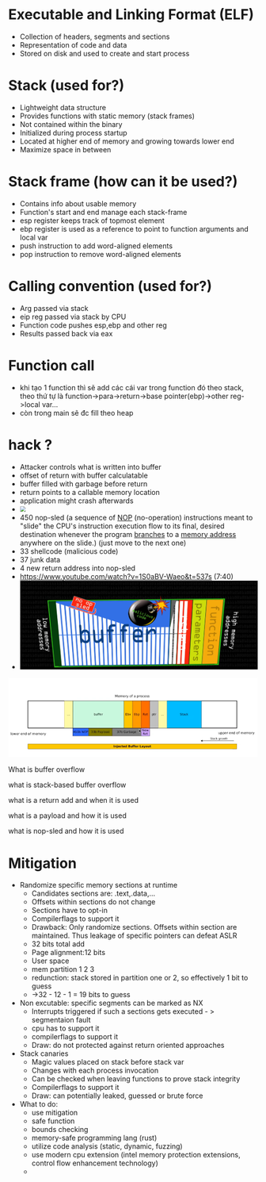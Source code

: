 # Executable and Linking Format (ELF)

* Collection of headers, segments and sections
* Representation of code and data
* Stored on disk and used to create and start process

# Stack (used for?)

* Lightweight data structure
* Provides functions with static memory (stack frames)
* Not contained within the binary
* Initialized during process startup
* Located at higher end of memory and growing towards lower end
* Maximize space in between

# Stack frame (how can it be used?)

* Contains info about usable memory
* Function's start and end manage each stack-frame
* esp register keeps track of topmost element
* ebp register is used as a reference to point to function arguments and local var
* push instruction to add word-aligned elements
* pop instruction to remove word-aligned elements

# Calling convention (used for?)

- Arg passed via stack
- eip reg passed via stack by CPU
- Function code pushes esp,ebp and other reg
- Results passed back via eax 

# Function call

- khi tạo 1 function thì sẽ add các cái var trong function đó theo stack, theo thứ tự là function->para->return->base  pointer(ebp)->other reg->local var...
- còn trong main sẽ đc fill theo heap

# hack ?

- Attacker controls what is written into buffer
- offset of return with buffer calculatable
- buffer filled with garbage before return
- return points to a callable memory location
- application might crash afterwards
- <img src="C:\Users\dangk\Desktop\DVWA\Function_call.png" style="zoom:67%;" />
- 450 nop-sled (a sequence of [NOP](https://en.wikipedia.org/wiki/NOP_(code)) (no-operation) instructions meant to "slide" the CPU's instruction  execution flow to its final, desired destination whenever the program [branches](https://en.wikipedia.org/wiki/Branch_instruction) to a [memory address](https://en.wikipedia.org/wiki/Memory_address) anywhere on the slide.) (just move to the next one)
- 33 shellcode (malicious code)
- 37 junk data
- 4 new return address into nop-sled
-  https://www.youtube.com/watch?v=1S0aBV-Waeo&t=537s (7:40)
- ![](\img\buffer_overflow.png)

![](img\overflow.png)

What is buffer overflow

what is stack-based buffer overflow

what is a return add and when it is used

what is a payload and how it is used

what is nop-sled and how it is used

# Mitigation

- Randomize specific memory sections at runtime
  - Candidates sections are: .text,.data,...
  - Offsets within sections do not change
  - Sections have to opt-in
  - Compilerflags to support it
  - Drawback: Only randomize sections. Offsets within section are maintained. Thus leakage of specific pointers can defeat ASLR
  - 32 bits total add
  - Page alignment:12 bits
  - User space
  - mem partition 1 2 3
  - redunction: stack stored in partition one or 2, so effectively 1 bit to guess
  - ->32 - 12 - 1 = 19 bits to guess
- Non excutable: specific segments can be marked as NX
  - Interrupts triggered if such a sections gets executed - > segmentaion fault
  - cpu has to support it
  - compilerflags to support it
  - Draw: do not protected against return oriented approaches
- Stack canaries
  - Magic values placed on stack before stack var
  - Changes with each process invocation
  - Can be checked when leaving functions to prove stack integrity
  - Compilerflags to support it
  - Draw: can potentially leaked, guessed or brute force
- What to do: 
  - use mitigation
  - safe function
  - bounds checking
  - memory-safe programming lang (rust)
  - utilize code analysis (static, dynamic, fuzzing)
  - use modern cpu extension (intel memory protection extensions, control flow enhancement technology)
  - 